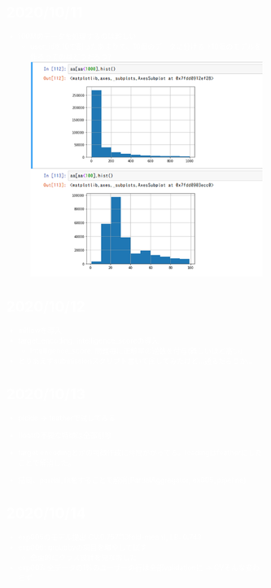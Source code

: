 <div style="color: white;">

# 2020/10/11

* 100Mのデータを処理するのは難しい
  * user_idを10で割ったあまりで、10個のデータに分ける→10個のモデルを作るってのはどうだろう?
  ![image](image.png)

# 2020/10/12
* mlflowを導入
* target_encoding, intelligence_scoreの導入
  * intelligence_score: 問題毎に正解率の逆数を付与(難しいほど高い)
* とりあえずsubmissionスクリプト書いて回してみたけど…通るだろうか…

# 2020/10/13
* pickle -> featherで試してみる
* floatの不要な特徴は全部削除
* target encodingとかの特徴作成に時間かかってる。loadingはfeatherにしたことで解消した。

* 結局、partial_fitをすることで解消(PartialAggregator, ex005_pipeline)

# 2020/10/14
* exp005のモデル提出 CV:0.757(10fold-mean), LB: 0.743
* exp006: groupbyの項目を増やして試す
  * 全面的にクラス設計を見なおした
* exp007: 全データの1%のユーザーの行は全部validationに -> CVそんな変わらず
</div>